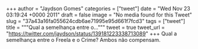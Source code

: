 
+++
author = "Jaydson Gomes"
categories = ["tweet"]
date = "Wed Nov 23 03:19:24 +0000 2011"
draft = false
image = "No media found for this Tweet"
slug = "37a43a16fa055624cdb6ae71995e95d661f7fcd3"
tags = ["tweet"]
title = """Qual a semelhança entre o..."""
tweet = true
tweet_url = "https://twitter.com/jaydson/status/139181223338713089"
+++
Qual a semelhança entre o Freela e o Crime? Ambos não compensam.
